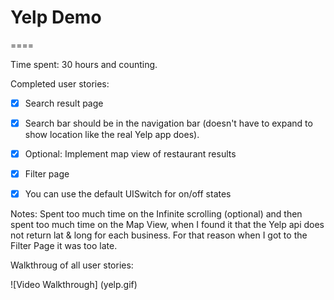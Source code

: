# Yelp Demo
====

Time spent: 30 hours and counting.

Completed user stories:
* [x] Search result page
* [x] Search bar should be in the navigation bar (doesn't have to expand to show location like the real Yelp app does).
* [x] Optional: Implement map view of restaurant results
* [x] Filter page
* [x] You can use the default UISwitch for on/off states


Notes:
Spent too much time on the Infinite scrolling (optional) and then spent too much time on the Map View, when I found it that the Yelp api does not return lat & long for each business.
For that reason when I got to the Filter Page it was too late.



Walkthroug of all user stories:

![Video Walkthrough] (yelp.gif)
